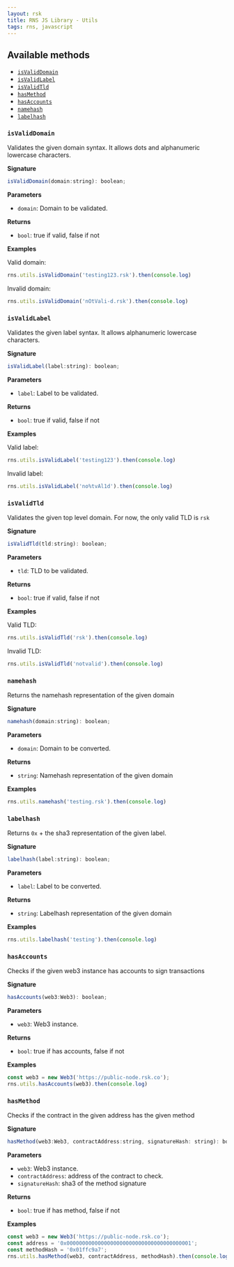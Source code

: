 ```yaml
---
layout: rsk
title: RNS JS Library - Utils
tags: rns, javascript
---
```


## Available methods

  - [`isValidDomain`](#isvaliddomain)
  - [`isValidLabel`](#isvalidlabel)
  - [`isValidTld`](#isvalidtld)
  - [`hasMethod`](#hasmethod)
  - [`hasAccounts`](#hasaccounts)
  - [`namehash`](#namehash)
  - [`labelhash`](#labelhash)

### `isValidDomain`

Validates the given domain syntax. It allows dots and alphanumeric lowercase characters.

**Signature**

```javascript
isValidDomain(domain:string): boolean;
```

**Parameters**

- `domain`: Domain to be validated.

**Returns**

- `bool`: true if valid, false if not

**Examples**

Valid domain:

```javascript
rns.utils.isValidDomain('testing123.rsk').then(console.log)
```

Invalid domain:

```javascript
rns.utils.isValidDomain('nOtVali-d.rsk').then(console.log)
```

### `isValidLabel`

Validates the given label syntax. It allows alphanumeric lowercase characters.

**Signature**

```javascript
isValidLabel(label:string): boolean;
```

**Parameters**

- `label`: Label to be validated.

**Returns**

- `bool`: true if valid, false if not

**Examples**

Valid label:

```javascript
rns.utils.isValidLabel('testing123').then(console.log)
```

Invalid label:

```javascript
rns.utils.isValidLabel('no%tvAl1d').then(console.log)
```

### `isValidTld`

Validates the given top level domain. For now, the only valid TLD is `rsk`

**Signature**

```javascript
isValidTld(tld:string): boolean;
```

**Parameters**

- `tld`: TLD to be validated.

**Returns**

- `bool`: true if valid, false if not

**Examples**

Valid TLD:

```javascript
rns.utils.isValidTld('rsk').then(console.log)
```

Invalid TLD:

```javascript
rns.utils.isValidTld('notvalid').then(console.log)
```

### `namehash`

Returns the namehash representation of the given domain

**Signature**

```javascript
namehash(domain:string): boolean;
```

**Parameters**

- `domain`: Domain to be converted.

**Returns**

- `string`: Namehash representation of the given domain

**Examples**

```javascript
rns.utils.namehash('testing.rsk').then(console.log)
```

### `labelhash`

Returns `0x` + the sha3 representation of the given label.

**Signature**

```javascript
labelhash(label:string): boolean;
```

**Parameters**

- `label`: Label to be converted.

**Returns**

- `string`: Labelhash representation of the given domain

**Examples**

```javascript
rns.utils.labelhash('testing').then(console.log)
```

### `hasAccounts`

Checks if the given web3 instance has accounts to sign transactions

**Signature**

```javascript
hasAccounts(web3:Web3): boolean;
```

**Parameters**

- `web3`: Web3 instance.

**Returns**

- `bool`: true if has accounts, false if not

**Examples**

```javascript
const web3 = new Web3('https://public-node.rsk.co');
rns.utils.hasAccounts(web3).then(console.log)
```

### `hasMethod`

Checks if the contract in the given address has the given method

**Signature**

```javascript
hasMethod(web3:Web3, contractAddress:string, signatureHash: string): boolean;
```

**Parameters**

- `web3`: Web3 instance.
- `contractAddress`: address of the contract to check.
- `signatureHash`: sha3 of the method signature

**Returns**

- `bool`: true if has method, false if not

**Examples**

```javascript
const web3 = new Web3('https://public-node.rsk.co');
const address = '0x0000000000000000000000000000000000000001';
const methodHash = '0x01ffc9a7';
rns.utils.hasMethod(web3, contractAddress, methodHash).then(console.log)
```